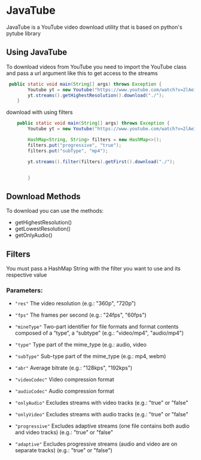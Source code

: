# JavaTube
JavaTube is a YouTube video download utility that is based on python's pytube library

## Using JavaTube

To download videos from YouTube you need to import the YouTube class and pass a url argument like this to get access to the streams


```java
 public static void main(String[] args) throws Exception {
        Youtube yt = new Youtube("https://www.youtube.com/watch?v=2lAe1cqCOXo");
        yt.streams().getHighestResolution().download("./");
    }
```

download with using filters 

```java
    public static void main(String[] args) throws Exception {
        Youtube yt = new Youtube("https://www.youtube.com/watch?v=2lAe1cqCOXo");

        HashMap<String, String> filters = new HashMap<>();
        filters.put("progressive", "true");
        filters.put("subType", "mp4");

        yt.streams().filter(filters).getFirst().download("./");


        }
```

## Download Methods

To download you can use the methods:
* getHighestResolution()
* getLowestResolution() 
* getOnlyAudio() 

## Filters
You must pass a HashMap String with the filter you want to use and its respective value

### Parameters:
* `"res"` The video resolution (e.g.: "360p", "720p")
            

* `"fps"` The frames per second (e.g.: "24fps", "60fps")


* `"mineType"` Two-part identifier for file formats and format contents composed of a “type”, a “subtype” (e.g.: "video/mp4", "audio/mp4")


* `"type"` Type part of the mime_type (e.g.: audio, video


* `"subType"` Sub-type part of the mime_type (e.g.: mp4, webm)


* `"abr"` Average bitrate  (e.g.: "128kps", "192kps")


* `"videoCodec"` Video compression format


* `"audioCodec"` Audio compression format


* `"onlyAudio"` Excludes streams with video tracks (e.g.: "true" or "false"


* `"onlyVideo"` Excludes streams with audio tracks (e.g.: "true" or "false"


* `"progressive"` Excludes adaptive streams (one file contains both audio and video tracks) (e.g.: "true" or "false"


* `"adaptive"` Excludes progressive streams (audio and video are on separate tracks) (e.g.: "true" or "false")



